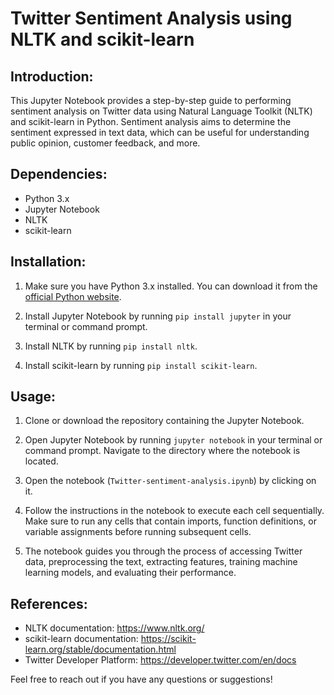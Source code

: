 # **Twitter Sentiment Analysis using NLTK and scikit-learn**

## **Introduction:**

This Jupyter Notebook provides a step-by-step guide to performing sentiment analysis on Twitter data using Natural Language Toolkit (NLTK) and scikit-learn in Python. Sentiment analysis aims to determine the sentiment expressed in text data, which can be useful for understanding public opinion, customer feedback, and more.

## **Dependencies:**

- Python 3.x
- Jupyter Notebook
- NLTK
- scikit-learn

## **Installation:**

1. Make sure you have Python 3.x installed. You can download it from the [official Python website](https://www.python.org/downloads/).

2. Install Jupyter Notebook by running `pip install jupyter` in your terminal or command prompt.

3. Install NLTK by running `pip install nltk`.

4. Install scikit-learn by running `pip install scikit-learn`.

## **Usage:**

1. Clone or download the repository containing the Jupyter Notebook.

2. Open Jupyter Notebook by running `jupyter notebook` in your terminal or command prompt. Navigate to the directory where the notebook is located.

3. Open the notebook (`Twitter-sentiment-analysis.ipynb`) by clicking on it.

4. Follow the instructions in the notebook to execute each cell sequentially. Make sure to run any cells that contain imports, function definitions, or variable assignments before running subsequent cells.

5. The notebook guides you through the process of accessing Twitter data, preprocessing the text, extracting features, training machine learning models, and evaluating their performance.

## **References:**

- NLTK documentation: https://www.nltk.org/
- scikit-learn documentation: https://scikit-learn.org/stable/documentation.html
- Twitter Developer Platform: https://developer.twitter.com/en/docs

Feel free to reach out if you have any questions or suggestions!
